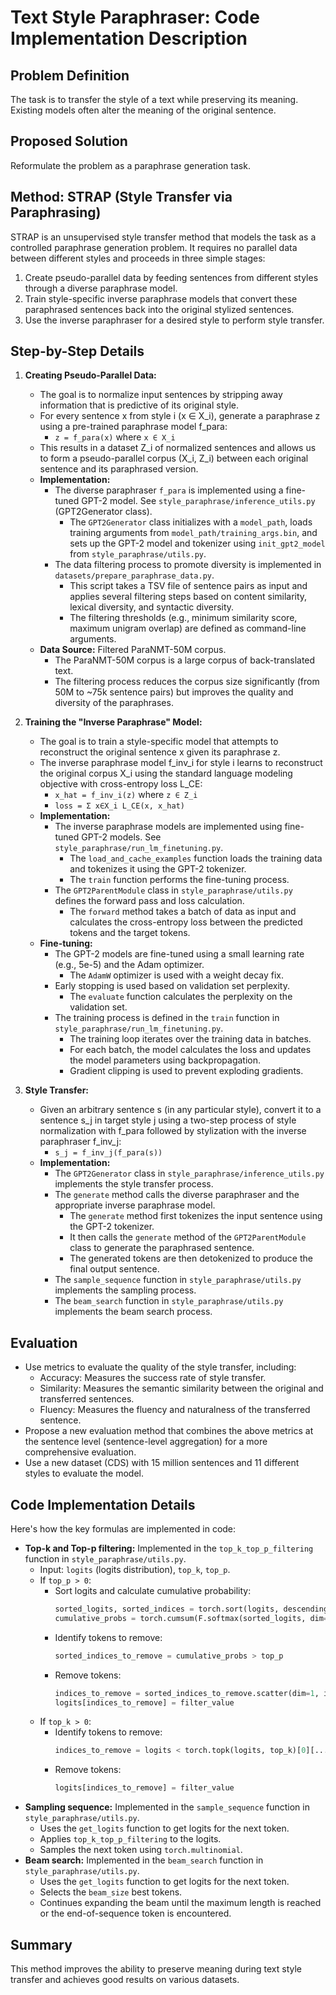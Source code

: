 # Text Style Paraphraser: Code Implementation Description

## Problem Definition

The task is to transfer the style of a text while preserving its meaning. Existing models often alter the meaning of the original sentence.

## Proposed Solution

Reformulate the problem as a paraphrase generation task.

## Method: STRAP (Style Transfer via Paraphrasing)

STRAP is an unsupervised style transfer method that models the task as a controlled paraphrase generation problem. It requires no parallel data between different styles and proceeds in three simple stages:

1.  Create pseudo-parallel data by feeding sentences from different styles through a diverse paraphrase model.
2.  Train style-specific inverse paraphrase models that convert these paraphrased sentences back into the original stylized sentences.
3.  Use the inverse paraphraser for a desired style to perform style transfer.

## Step-by-Step Details

1.  **Creating Pseudo-Parallel Data:**
    *   The goal is to normalize input sentences by stripping away information that is predictive of its original style.
    *   For every sentence x from style i (x ∈ X_i), generate a paraphrase z using a pre-trained paraphrase model f_para:
        *   `z = f_para(x)` where `x ∈ X_i`
    *   This results in a dataset Z_i of normalized sentences and allows us to form a pseudo-parallel corpus (X_i, Z_i) between each original sentence and its paraphrased version.
    *   **Implementation:**
        *   The diverse paraphraser `f_para` is implemented using a fine-tuned GPT-2 model. See `style_paraphrase/inference_utils.py` (GPT2Generator class).
            *   The `GPT2Generator` class initializes with a `model_path`, loads training arguments from `model_path/training_args.bin`, and sets up the GPT-2 model and tokenizer using `init_gpt2_model` from `style_paraphrase/utils.py`.
        *   The data filtering process to promote diversity is implemented in `datasets/prepare_paraphrase_data.py`.
            *   This script takes a TSV file of sentence pairs as input and applies several filtering steps based on content similarity, lexical diversity, and syntactic diversity.
            *   The filtering thresholds (e.g., minimum similarity score, maximum unigram overlap) are defined as command-line arguments.
    *   **Data Source:** Filtered ParaNMT-50M corpus.
        *   The ParaNMT-50M corpus is a large corpus of back-translated text.
        *   The filtering process reduces the corpus size significantly (from 50M to ~75k sentence pairs) but improves the quality and diversity of the paraphrases.

2.  **Training the "Inverse Paraphrase" Model:**
    *   The goal is to train a style-specific model that attempts to reconstruct the original sentence x given its paraphrase z.
    *   The inverse paraphrase model f_inv_i for style i learns to reconstruct the original corpus X_i using the standard language modeling objective with cross-entropy loss L_CE:
        *   `x_hat = f_inv_i(z)` where `z ∈ Z_i`
        *   `loss = Σ x∈X_i L_CE(x, x_hat)`
    *   **Implementation:**
        *   The inverse paraphrase models are implemented using fine-tuned GPT-2 models. See `style_paraphrase/run_lm_finetuning.py`.
            *   The `load_and_cache_examples` function loads the training data and tokenizes it using the GPT-2 tokenizer.
            *   The `train` function performs the fine-tuning process.
        *   The `GPT2ParentModule` class in `style_paraphrase/utils.py` defines the forward pass and loss calculation.
            *   The `forward` method takes a batch of data as input and calculates the cross-entropy loss between the predicted tokens and the target tokens.
    *   **Fine-tuning:**
        *   The GPT-2 models are fine-tuned using a small learning rate (e.g., 5e-5) and the Adam optimizer.
            *   The `AdamW` optimizer is used with a weight decay fix.
        *   Early stopping is used based on validation set perplexity.
            *   The `evaluate` function calculates the perplexity on the validation set.
        *   The training process is defined in the `train` function in `style_paraphrase/run_lm_finetuning.py`.
            *   The training loop iterates over the training data in batches.
            *   For each batch, the model calculates the loss and updates the model parameters using backpropagation.
            *   Gradient clipping is used to prevent exploding gradients.

3.  **Style Transfer:**
    *   Given an arbitrary sentence s (in any particular style), convert it to a sentence s_j in target style j using a two-step process of style normalization with f_para followed by stylization with the inverse paraphraser f_inv_j:
        *   `s_j = f_inv_j(f_para(s))`
    *   **Implementation:**
        *   The `GPT2Generator` class in `style_paraphrase/inference_utils.py` implements the style transfer process.
        *   The `generate` method calls the diverse paraphraser and the appropriate inverse paraphrase model.
            *   The `generate` method first tokenizes the input sentence using the GPT-2 tokenizer.
            *   It then calls the `generate` method of the `GPT2ParentModule` class to generate the paraphrased sentence.
            *   The generated tokens are then detokenized to produce the final output sentence.
        *   The `sample_sequence` function in `style_paraphrase/utils.py` implements the sampling process.
        *   The `beam_search` function in `style_paraphrase/utils.py` implements the beam search process.

## Evaluation

*   Use metrics to evaluate the quality of the style transfer, including:
    *   Accuracy: Measures the success rate of style transfer.
    *   Similarity: Measures the semantic similarity between the original and transferred sentences.
    *   Fluency: Measures the fluency and naturalness of the transferred sentence.
*   Propose a new evaluation method that combines the above metrics at the sentence level (sentence-level aggregation) for a more comprehensive evaluation.
*   Use a new dataset (CDS) with 15 million sentences and 11 different styles to evaluate the model.

## Code Implementation Details

Here's how the key formulas are implemented in code:

*   **Top-k and Top-p filtering:** Implemented in the `top_k_top_p_filtering` function in `style_paraphrase/utils.py`.
    *   Input: `logits` (logits distribution), `top_k`, `top_p`.
    *   If `top_p > 0`:
        *   Sort logits and calculate cumulative probability:
            ```python
            sorted_logits, sorted_indices = torch.sort(logits, descending=True)
            cumulative_probs = torch.cumsum(F.softmax(sorted_logits, dim=-1), dim=-1)
            ```
        *   Identify tokens to remove:
            ```python
            sorted_indices_to_remove = cumulative_probs > top_p
            ```
        *   Remove tokens:
            ```python
            indices_to_remove = sorted_indices_to_remove.scatter(dim=1, index=sorted_indices, src=sorted_indices_to_remove)
            logits[indices_to_remove] = filter_value
            ```
    *   If `top_k > 0`:
        *   Identify tokens to remove:
            ```python
            indices_to_remove = logits < torch.topk(logits, top_k)[0][..., -1, None]
            ```
        *   Remove tokens:
            ```python
            logits[indices_to_remove] = filter_value
            ```
*   **Sampling sequence:** Implemented in the `sample_sequence` function in `style_paraphrase/utils.py`.
    *   Uses the `get_logits` function to get logits for the next token.
    *   Applies `top_k_top_p_filtering` to the logits.
    *   Samples the next token using `torch.multinomial`.
*   **Beam search:** Implemented in the `beam_search` function in `style_paraphrase/utils.py`.
    *   Uses the `get_logits` function to get logits for the next token.
    *   Selects the `beam_size` best tokens.
    *   Continues expanding the beam until the maximum length is reached or the end-of-sequence token is encountered.

## Summary

This method improves the ability to preserve meaning during text style transfer and achieves good results on various datasets.

